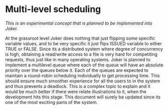 # Multi-level scheduling
*This is an experimental concept that is planned to be implemented into Joker.*

At the grassroot level Joker does nothing that just flipping some specific variable values, and to be very specific it just flips ISSUED variable to either TRUE or FALSE.
Since its a distributed system where degree of concurrency is high, obtaining a read/write access to a file is very hard for competiting requests,
thus just like in many operating systems. Joker is planned to implement a multilevel queue where each of the queue will have an absolute priority over the queues below it.
Each of the queues are expected to maintain a round-robin scheduling individually to get processing time.
This should ensure much smoother experience for all the users to in the system and thus prevents a deadlock.
This is a complex topic to explain and it would be much better if there were relate illustrations to it, when the development hits this stage.
This document will surely be updated since its one of the most exciting parts of the system.
